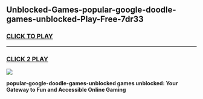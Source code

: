 
## Unblocked-Games-popular-google-doodle-games-unblocked-Play-Free-7dr33
<h3>
<a href="https://premium76.site?title=popular-google-doodle-games-unblocked&ref=15A">CLICK TO PLAY</a></h3>
<hr>

<h3>
<a href="https://premium76.site?title=popular-google-doodle-games-unblocked&ref=15A">CLICK 2 PLAY</a>
  
</h3>

<a href="https://premium76.site?title=popular-google-doodle-games-unblocked&ref=15A"><img src="https://clearcache.store/games.png"></a>


**popular-google-doodle-games-unblocked games unblocked: Your Gateway to Fun and Accessible Online Gaming**
